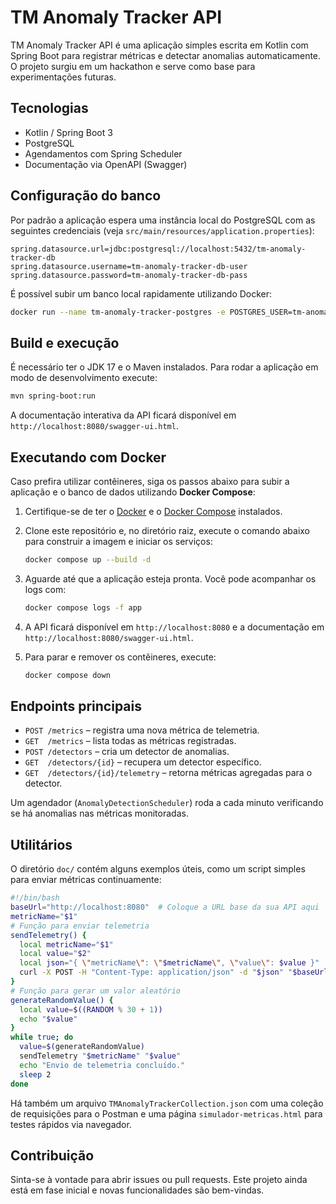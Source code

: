 # TM Anomaly Tracker API

TM Anomaly Tracker API é uma aplicação simples escrita em Kotlin com Spring Boot para registrar métricas e detectar anomalias automaticamente. O projeto surgiu em um hackathon e serve como base para experimentações futuras.

## Tecnologias

- Kotlin / Spring Boot 3
- PostgreSQL
- Agendamentos com Spring Scheduler
- Documentação via OpenAPI (Swagger)

## Configuração do banco

Por padrão a aplicação espera uma instância local do PostgreSQL com as seguintes credenciais (veja `src/main/resources/application.properties`):

```properties
spring.datasource.url=jdbc:postgresql://localhost:5432/tm-anomaly-tracker-db
spring.datasource.username=tm-anomaly-tracker-db-user
spring.datasource.password=tm-anomaly-tracker-db-pass
```

É possível subir um banco local rapidamente utilizando Docker:

```bash
docker run --name tm-anomaly-tracker-postgres -e POSTGRES_USER=tm-anomaly-tracker-db-user -e POSTGRES_PASSWORD=tm-anomaly-tracker-db-pass -e POSTGRES_DB=tm-anomaly-tracker-db -p 5432:5432 -d postgres
```

## Build e execução

É necessário ter o JDK 17 e o Maven instalados. Para rodar a aplicação em modo de desenvolvimento execute:

```bash
mvn spring-boot:run
```

A documentação interativa da API ficará disponível em `http://localhost:8080/swagger-ui.html`.

## Executando com Docker

Caso prefira utilizar contêineres, siga os passos abaixo para subir a aplicação e o banco de dados utilizando **Docker Compose**:

1. Certifique-se de ter o [Docker](https://docs.docker.com/get-docker/) e o [Docker Compose](https://docs.docker.com/compose/install/) instalados.
2. Clone este repositório e, no diretório raiz, execute o comando abaixo para construir a imagem e iniciar os serviços:

   ```bash
   docker compose up --build -d
   ```

3. Aguarde até que a aplicação esteja pronta. Você pode acompanhar os logs com:

   ```bash
   docker compose logs -f app
   ```

4. A API ficará disponível em `http://localhost:8080` e a documentação em `http://localhost:8080/swagger-ui.html`.
5. Para parar e remover os contêineres, execute:

   ```bash
   docker compose down
   ```

## Endpoints principais

- `POST /metrics` – registra uma nova métrica de telemetria.
- `GET  /metrics` – lista todas as métricas registradas.
- `POST /detectors` – cria um detector de anomalias.
- `GET  /detectors/{id}` – recupera um detector específico.
- `GET  /detectors/{id}/telemetry` – retorna métricas agregadas para o detector.

Um agendador (`AnomalyDetectionScheduler`) roda a cada minuto verificando se há anomalias nas métricas monitoradas.

## Utilitários

O diretório `doc/` contém alguns exemplos úteis, como um script simples para enviar métricas continuamente:

```bash
#!/bin/bash
baseUrl="http://localhost:8080"  # Coloque a URL base da sua API aqui
metricName="$1"
# Função para enviar telemetria
sendTelemetry() {
  local metricName="$1"
  local value="$2"
  local json="{ \"metricName\": \"$metricName\", \"value\": $value }"
  curl -X POST -H "Content-Type: application/json" -d "$json" "$baseUrl/metrics"
}
# Função para gerar um valor aleatório
generateRandomValue() {
  local value=$((RANDOM % 30 + 1))
  echo "$value"
}
while true; do
  value=$(generateRandomValue)
  sendTelemetry "$metricName" "$value"
  echo "Envio de telemetria concluído."
  sleep 2
done
```

Há também um arquivo `TMAnomalyTrackerCollection.json` com uma coleção de requisições para o Postman e uma página `simulador-metricas.html` para testes rápidos via navegador.

## Contribuição

Sinta-se à vontade para abrir issues ou pull requests. Este projeto ainda está em fase inicial e novas funcionalidades são bem-vindas.

